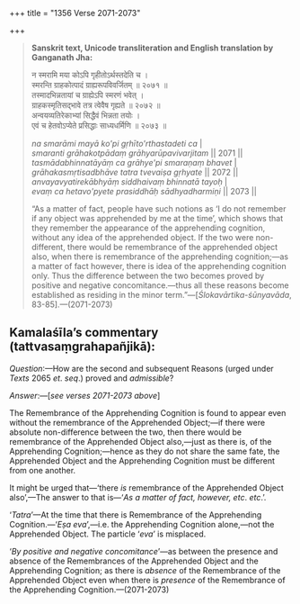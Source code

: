+++
title = "1356 Verse 2071-2073"

+++
> **Sanskrit text, Unicode transliteration and English translation by Ganganath Jha:** 
>
> न स्मरामि मया कोऽपि गृहीतोऽर्थस्तदेति च ।  
> स्मरन्ति ग्राहकोत्पादं ग्राह्यरूपविवर्जितम् ॥ २०७१ ॥  
> तस्मादभिन्नतायां च ग्राह्येऽपि स्मरणं भवेत् ।  
> ग्राहकस्मृतिसद्भावे तत्र त्वेवैष गृह्यते ॥ २०७२ ॥  
> अन्वयव्यतिरेकाभ्यां सिद्धैवं भिन्नता तयोः ।  
> एवं च हेतवोऽप्येते प्रसिद्धाः साध्यधर्मिणि ॥ २०७३ ॥ 
>
> *na smarāmi mayā ko'pi gṛhīto'rthastadeti ca* \|  
> *smaranti grāhakotpādaṃ grāhyarūpavivarjitam* \|\| 2071 \|\|  
> *tasmādabhinnatāyāṃ ca grāhye'pi smaraṇaṃ bhavet* \|  
> *grāhakasmṛtisadbhāve tatra tvevaiṣa gṛhyate* \|\| 2072 \|\|  
> *anvayavyatirekābhyāṃ siddhaivaṃ bhinnatā tayoḥ* \|  
> *evaṃ ca hetavo'pyete prasiddhāḥ sādhyadharmiṇi* \|\| 2073 \|\| 
>
> “As a matter of fact, people have such notions as ‘I do not remember if any object was apprehended by me at the time’, which shows that they remember the appearance of the apprehending cognition, without any idea of the apprehended object. If the two were non-different, there would be remembrance of the apprehended object also, when there is remembrance of the apprehending cognition;—as a matter of fact however, there is idea of the apprehending cognition only. Thus the difference between the two becomes proved by positive and negative concomitance.—thus all these reasons become established as residing in the minor term.”—[*Ślokavārtika-śūnyavāda*, 83-85].—(2071-2073)



## Kamalaśīla’s commentary (tattvasaṃgrahapañjikā):

*Question*:—How are the second and subsequent Reasons (urged under *Texts* 2065 *et*. *seq*.) proved and *admissible*?

*Answer*:—[*see verses 2071-2073 above*]

The Remembrance of the Apprehending Cognition is found to appear even without the remembrance of the Apprehended Object;—if there were absolute non-difference between the two, then there would be remembrance of the Apprehended Object also,—just as there is, of the Apprehending Cognition;—hence as they do not share the same fate, the Apprehended Object and the Apprehending Cognition must be different from one another.

It might be urged that—‘there *is* remembrance of the Apprehended Object also’,—The answer to that is—‘*As a matter of fact, however, etc*. *etc*.’.

‘*Tatra*’—At the time that there is Remembrance of the Apprehending Cognition.—‘*Eṣa eva*’,—i.e. the Apprehending Cognition alone,—not the Apprehended Object. The particle ‘*eva*’ is misplaced.

‘*By positive and negative concomitance*’—as between the presence and absence of the Remembrances of the Apprehended Object and the Apprehending Cognition; as there is *absence* of the Remembrance of the Apprehended Object even when there is *presence* of the Remembrance of the Apprehending Cognition.—(2071-2073)


